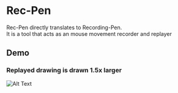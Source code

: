 # Rec-Pen

Rec-Pen directly translates to Recording-Pen. </br>
It is a tool that acts as an mouse movement recorder and replayer

## Demo 
### Replayed drawing is drawn 1.5x larger
![Alt Text](https://github.com/SaxyCat/Project-Rec-Pen/blob/master/demo_gif.gif)
